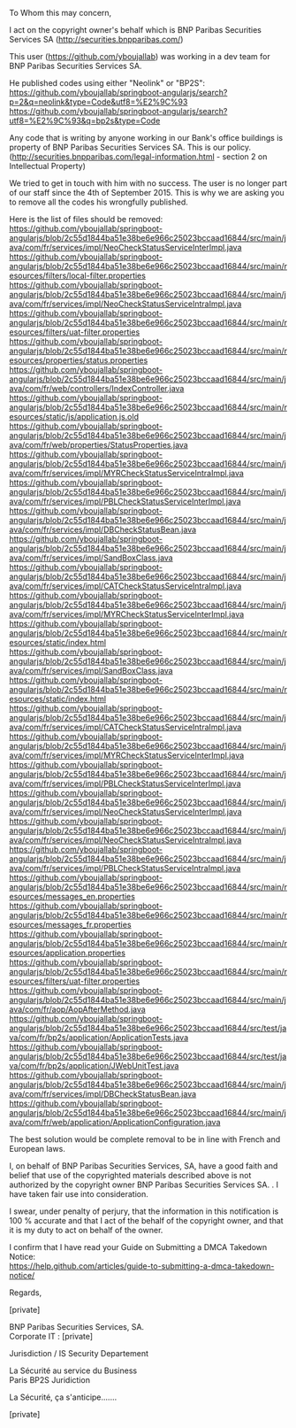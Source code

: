 To Whom this may concern,

I act on the copyright owner's behalf which is BNP Paribas Securities
Services SA (http://securities.bnpparibas.com/)

This user (https://github.com/yboujallab) was working in a dev team for
BNP Paribas Securities Services SA.

He published codes using either "Neolink" or "BP2S":  
https://github.com/yboujallab/springboot-angularjs/search?p=2&q=neolink&type=Code&utf8=%E2%9C%93  
https://github.com/yboujallab/springboot-angularjs/search?utf8=%E2%9C%93&q=bp2s&type=Code

Any code that is writing by anyone working in our Bank's office buildings
is property of BNP Paribas Securities Services SA.
This is our policy. (http://securities.bnpparibas.com/legal-information.html - section 2 on
Intellectual Property)

We tried to get in touch with him with no success. The user is no longer
part of our staff since the 4th of September 2015. This is why we are
asking you to remove all the codes his wrongfully published.

Here is the list of files should be removed:
https://github.com/yboujallab/springboot-angularjs/blob/2c55d1844ba51e38be6e966c25023bccaad16844/src/main/java/com/fr/services/impl/NeoCheckStatusServiceInterImpl.java  
https://github.com/yboujallab/springboot-angularjs/blob/2c55d1844ba51e38be6e966c25023bccaad16844/src/main/resources/filters/local-filter.properties  
https://github.com/yboujallab/springboot-angularjs/blob/2c55d1844ba51e38be6e966c25023bccaad16844/src/main/java/com/fr/services/impl/NeoCheckStatusServiceIntraImpl.java  
https://github.com/yboujallab/springboot-angularjs/blob/2c55d1844ba51e38be6e966c25023bccaad16844/src/main/resources/filters/uat-filter.properties  
https://github.com/yboujallab/springboot-angularjs/blob/2c55d1844ba51e38be6e966c25023bccaad16844/src/main/resources/properties/status.properties  
https://github.com/yboujallab/springboot-angularjs/blob/2c55d1844ba51e38be6e966c25023bccaad16844/src/main/java/com/fr/web/controllers/IndexController.java  
https://github.com/yboujallab/springboot-angularjs/blob/2c55d1844ba51e38be6e966c25023bccaad16844/src/main/resources/static/js/application.js.old  
https://github.com/yboujallab/springboot-angularjs/blob/2c55d1844ba51e38be6e966c25023bccaad16844/src/main/java/com/fr/web/properties/StatusProperties.java  
https://github.com/yboujallab/springboot-angularjs/blob/2c55d1844ba51e38be6e966c25023bccaad16844/src/main/java/com/fr/services/impl/MYRCheckStatusServiceIntraImpl.java  
https://github.com/yboujallab/springboot-angularjs/blob/2c55d1844ba51e38be6e966c25023bccaad16844/src/main/java/com/fr/services/impl/PBLCheckStatusServiceInterImpl.java  
https://github.com/yboujallab/springboot-angularjs/blob/2c55d1844ba51e38be6e966c25023bccaad16844/src/main/java/com/fr/services/impl/DBCheckStatusBean.java  
https://github.com/yboujallab/springboot-angularjs/blob/2c55d1844ba51e38be6e966c25023bccaad16844/src/main/java/com/fr/services/impl/SandBoxClass.java  
https://github.com/yboujallab/springboot-angularjs/blob/2c55d1844ba51e38be6e966c25023bccaad16844/src/main/java/com/fr/services/impl/CATCheckStatusServiceIntraImpl.java  
https://github.com/yboujallab/springboot-angularjs/blob/2c55d1844ba51e38be6e966c25023bccaad16844/src/main/java/com/fr/services/impl/MYRCheckStatusServiceInterImpl.java  
https://github.com/yboujallab/springboot-angularjs/blob/2c55d1844ba51e38be6e966c25023bccaad16844/src/main/resources/static/index.html  
https://github.com/yboujallab/springboot-angularjs/blob/2c55d1844ba51e38be6e966c25023bccaad16844/src/main/java/com/fr/services/impl/SandBoxClass.java  
https://github.com/yboujallab/springboot-angularjs/blob/2c55d1844ba51e38be6e966c25023bccaad16844/src/main/resources/static/index.html  
https://github.com/yboujallab/springboot-angularjs/blob/2c55d1844ba51e38be6e966c25023bccaad16844/src/main/java/com/fr/services/impl/CATCheckStatusServiceIntraImpl.java  
https://github.com/yboujallab/springboot-angularjs/blob/2c55d1844ba51e38be6e966c25023bccaad16844/src/main/java/com/fr/services/impl/MYRCheckStatusServiceInterImpl.java  
https://github.com/yboujallab/springboot-angularjs/blob/2c55d1844ba51e38be6e966c25023bccaad16844/src/main/java/com/fr/services/impl/PBLCheckStatusServiceInterImpl.java  
https://github.com/yboujallab/springboot-angularjs/blob/2c55d1844ba51e38be6e966c25023bccaad16844/src/main/java/com/fr/services/impl/NeoCheckStatusServiceInterImpl.java  
https://github.com/yboujallab/springboot-angularjs/blob/2c55d1844ba51e38be6e966c25023bccaad16844/src/main/java/com/fr/services/impl/NeoCheckStatusServiceIntraImpl.java  
https://github.com/yboujallab/springboot-angularjs/blob/2c55d1844ba51e38be6e966c25023bccaad16844/src/main/java/com/fr/services/impl/PBLCheckStatusServiceIntraImpl.java  
https://github.com/yboujallab/springboot-angularjs/blob/2c55d1844ba51e38be6e966c25023bccaad16844/src/main/resources/messages_en.properties  
https://github.com/yboujallab/springboot-angularjs/blob/2c55d1844ba51e38be6e966c25023bccaad16844/src/main/resources/messages_fr.properties  
https://github.com/yboujallab/springboot-angularjs/blob/2c55d1844ba51e38be6e966c25023bccaad16844/src/main/resources/application.properties  
https://github.com/yboujallab/springboot-angularjs/blob/2c55d1844ba51e38be6e966c25023bccaad16844/src/main/resources/filters/uat-filter.properties  
https://github.com/yboujallab/springboot-angularjs/blob/2c55d1844ba51e38be6e966c25023bccaad16844/src/main/java/com/fr/aop/AopAfterMethod.java  
https://github.com/yboujallab/springboot-angularjs/blob/2c55d1844ba51e38be6e966c25023bccaad16844/src/test/java/com/fr/bp2s/application/ApplicationTests.java   
https://github.com/yboujallab/springboot-angularjs/blob/2c55d1844ba51e38be6e966c25023bccaad16844/src/test/java/com/fr/bp2s/application/JWebUnitTest.java  
https://github.com/yboujallab/springboot-angularjs/blob/2c55d1844ba51e38be6e966c25023bccaad16844/src/main/java/com/fr/services/impl/DBCheckStatusBean.java  
https://github.com/yboujallab/springboot-angularjs/blob/2c55d1844ba51e38be6e966c25023bccaad16844/src/main/java/com/fr/web/application/ApplicationConfiguration.java  

The best solution would be complete removal to be in line with French and
European laws.

I, on behalf of BNP Paribas Securities Services, SA, have a good faith and
belief that use of the copyrighted materials described above is not
authorized by the copyright owner BNP Paribas Securities Services SA. . I
have taken fair use into consideration.

I swear, under penalty of perjury, that the information in this
notification is 100 % accurate and that I act of the behalf of the
copyright owner, and that it is my duty to act on behalf of the owner.

I confirm that I have read your Guide on Submitting a DMCA Takedown
Notice:  
https://help.github.com/articles/guide-to-submitting-a-dmca-takedown-notice/

Regards,

[private]

BNP Paribas Securities Services, SA.  
Corporate IT : [private]

Jurisdiction / IS Security Departement

La Sécurité au service du Business  
Paris BP2S Juridiction

La Sécurité, ça s'anticipe.......

[private]


